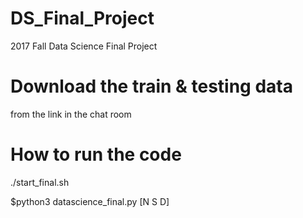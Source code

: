 # DS_Final_Project
2017 Fall Data Science Final Project

# Download the train & testing data
from the link in the chat room

# How to run the code
./start_final.sh

$python3 datascience_final.py [N S D]
